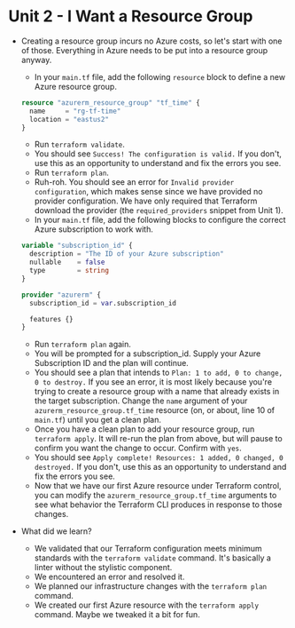 # Unit 2 - I Want a Resource Group

- Creating a resource group incurs no Azure costs, so let's start with one of those.
  Everything in Azure needs to be put into a resource group anyway.
  - In your `main.tf` file, add the following `resource` block to define a new Azure resource group.

  ```terraform
  resource "azurerm_resource_group" "tf_time" {
    name     = "rg-tf-time"
    location = "eastus2"
  }
  ```

  - Run `terraform validate`.
  - You should see `Success! The configuration is valid.`
    If you don't, use this as an opportunity to understand and fix the errors you see.
  - Run `terraform plan`.
  - Ruh-roh.
    You should see an error for `Invalid provider configuration`, which makes sense since we have provided no provider configuration.
    We have only required that Terraform download the provider (the `required_providers` snippet from Unit 1).
  - In your `main.tf` file, add the following blocks to configure the correct Azure subscription to work with.

  ```terraform
  variable "subscription_id" {
    description = "The ID of your Azure subscription"
    nullable    = false
    type        = string
  }

  provider "azurerm" {
    subscription_id = var.subscription_id

    features {}
  }
  ```

  - Run `terraform plan` again.
  - You will be prompted for a subscription_id.
    Supply your Azure Subscription ID and the plan will continue.
  - You should see a plan that intends to `Plan: 1 to add, 0 to change, 0 to destroy.`
    If you see an error, it is most likely because you're trying to create a resource group with a name that already exists in the target subscription.
    Change the `name` argument of your `azurerm_resource_group.tf_time` resource (on, or about, line 10 of `main.tf`) until you get a clean plan.
  - Once you have a clean plan to add your resource group, run `terraform apply`.
    It will re-run the plan from above, but will pause to confirm you want the change to occur.
    Confirm with `yes`.
  - You should see `Apply complete! Resources: 1 added, 0 changed, 0 destroyed.`
    If you don't, use this as an opportunity to understand and fix the errors you see.
  - Now that we have our first Azure resource under Terraform control, you can modify the `azurerm_resource_group.tf_time` arguments to see what behavior the Terraform CLI produces in response to those changes.

- What did we learn?
  - We validated that our Terraform configuration meets minimum standards with the `terraform validate` command.
    It's basically a linter without the stylistic component.
  - We encountered an error and resolved it.
  - We planned our infrastructure changes with the `terraform plan` command.
  - We created our first Azure resource with the `terraform apply` command.
    Maybe we tweaked it a bit for fun.
